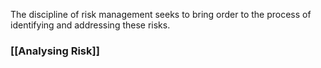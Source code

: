
The discipline of risk management seeks to bring order to the process of identifying and addressing these risks. 

### [[Analysing Risk]]

